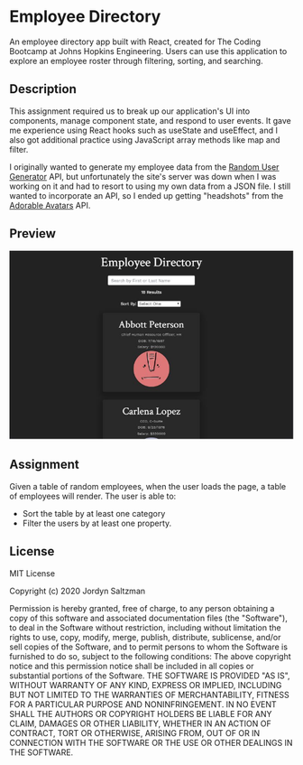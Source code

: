 # Employee Directory

An employee directory app built with React, created for The Coding Bootcamp at Johns Hopkins Engineering. Users can use this application to explore an employee roster through filtering, sorting, and searching.

## Description

This assignment required us to break up our application's UI into components, manage component state, and respond to user events. It gave me experience using React hooks such as useState and useEffect, and I also got additional practice using JavaScript array methods like map and filter.

I originally wanted to generate my employee data from the [Random User Generator](https://randomuser.me/) API, but unfortunately the site's server was down when I was working on it and had to resort to using my own data from a JSON file. I still wanted to incorporate an API, so I ended up getting "headshots" from the [Adorable Avatars](https://api.adorable.io/) API.

## Preview

![screenshot](client/public/assets/images/screenshot_employee_dir.JPG)

## Assignment

Given a table of random employees, when the user loads the page, a table of employees will render.
The user is able to:

- Sort the table by at least one category
- Filter the users by at least one property.

## License

MIT License

Copyright (c) 2020 Jordyn Saltzman

Permission is hereby granted, free of charge, to any person obtaining a copy of this software and associated documentation files (the "Software"), to deal in the Software without restriction, including without limitation the rights to use, copy, modify, merge, publish, distribute, sublicense, and/or sell copies of the Software, and to permit persons to whom the Software is furnished to do so, subject to the following conditions: The above copyright notice and this permission notice shall be included in all copies or substantial portions of the Software. THE SOFTWARE IS PROVIDED "AS IS", WITHOUT WARRANTY OF ANY KIND, EXPRESS OR IMPLIED, INCLUDING BUT NOT LIMITED TO THE WARRANTIES OF MERCHANTABILITY, FITNESS FOR A PARTICULAR PURPOSE AND NONINFRINGEMENT. IN NO EVENT SHALL THE AUTHORS OR COPYRIGHT HOLDERS BE LIABLE FOR ANY CLAIM, DAMAGES OR OTHER LIABILITY, WHETHER IN AN ACTION OF CONTRACT, TORT OR OTHERWISE, ARISING FROM, OUT OF OR IN CONNECTION WITH THE SOFTWARE OR THE USE OR OTHER DEALINGS IN THE SOFTWARE.
